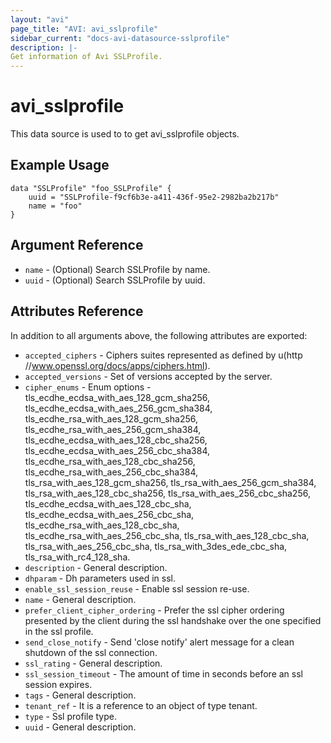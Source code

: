 ```yaml
---
layout: "avi"
page_title: "AVI: avi_sslprofile"
sidebar_current: "docs-avi-datasource-sslprofile"
description: |-
Get information of Avi SSLProfile.
---
```


# avi_sslprofile

This data source is used to to get avi_sslprofile objects.

## Example Usage

```hcl
data "SSLProfile" "foo_SSLProfile" {
    uuid = "SSLProfile-f9cf6b3e-a411-436f-95e2-2982ba2b217b"
    name = "foo"
}
```

## Argument Reference

* `name` - (Optional) Search SSLProfile by name.
* `uuid` - (Optional) Search SSLProfile by uuid.

## Attributes Reference

In addition to all arguments above, the following attributes are exported:

* `accepted_ciphers` - Ciphers suites represented as defined by u(http //www.openssl.org/docs/apps/ciphers.html).
* `accepted_versions` - Set of versions accepted by the server.
* `cipher_enums` - Enum options - tls_ecdhe_ecdsa_with_aes_128_gcm_sha256, tls_ecdhe_ecdsa_with_aes_256_gcm_sha384, tls_ecdhe_rsa_with_aes_128_gcm_sha256, tls_ecdhe_rsa_with_aes_256_gcm_sha384, tls_ecdhe_ecdsa_with_aes_128_cbc_sha256, tls_ecdhe_ecdsa_with_aes_256_cbc_sha384, tls_ecdhe_rsa_with_aes_128_cbc_sha256, tls_ecdhe_rsa_with_aes_256_cbc_sha384, tls_rsa_with_aes_128_gcm_sha256, tls_rsa_with_aes_256_gcm_sha384, tls_rsa_with_aes_128_cbc_sha256, tls_rsa_with_aes_256_cbc_sha256, tls_ecdhe_ecdsa_with_aes_128_cbc_sha, tls_ecdhe_ecdsa_with_aes_256_cbc_sha, tls_ecdhe_rsa_with_aes_128_cbc_sha, tls_ecdhe_rsa_with_aes_256_cbc_sha, tls_rsa_with_aes_128_cbc_sha, tls_rsa_with_aes_256_cbc_sha, tls_rsa_with_3des_ede_cbc_sha, tls_rsa_with_rc4_128_sha.
* `description` - General description.
* `dhparam` - Dh parameters used in ssl.
* `enable_ssl_session_reuse` - Enable ssl session re-use.
* `name` - General description.
* `prefer_client_cipher_ordering` - Prefer the ssl cipher ordering presented by the client during the ssl handshake over the one specified in the ssl profile.
* `send_close_notify` - Send 'close notify' alert message for a clean shutdown of the ssl connection.
* `ssl_rating` - General description.
* `ssl_session_timeout` - The amount of time in seconds before an ssl session expires.
* `tags` - General description.
* `tenant_ref` - It is a reference to an object of type tenant.
* `type` - Ssl profile type.
* `uuid` - General description.

